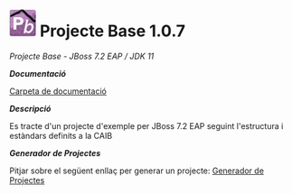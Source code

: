 # ![Logo](https://github.com/GovernIB/maven/raw/binaris/projectebase/icon.png) Projecte Base 1.0.7

*Projecte Base - JBoss 7.2 EAP / JDK 11*


***Documentació***

[Carpeta de documentació](./doc)

***Descripció***

Es tracte d'un projecte d'exemple per JBoss 7.2 EAP seguint l'estructura i estàndars definits a la CAIB

***Generador de Projectes***

Pitjar sobre el següent enllaç per generar un projecte: [Generador de Projectes](http://htmlpreview.github.io/?https://github.com/GovernIB/projectebase/blob/projectebase-1.0/generadordecomanda.html)


